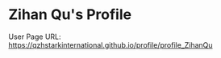 # Zihan Qu's Profile

User Page URL: https://qzhstarkinternational.github.io/profile/profile_ZihanQu


